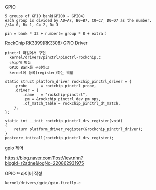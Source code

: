 
GPIO
```
5 groups of GPIO bank(GPIO0 ~ GPIO4)
each group is divided by A0~A7, B0~B7, C0~C7, D0~D7 as the number. //A= 0, B= 1, C= 2, D= 3

pin = bank * 32 + number(= group * 8 + extra )
```

RockChip RK3399(RK3308) GPIO Driver
```
pinctrl 파일에서 구현
  kernel/drivers/pinctrl/pinctrl-rockchip.c
  chip에 맞는
  GPIO Bank를 구성하고
  kernel에 등록(register)하는 역할
  
static struct platform_driver rockchip_pinctrl_driver = {
	.probe		= rockchip_pinctrl_probe,
	.driver = {
		.name	= "rockchip-pinctrl",
		.pm = &rockchip_pinctrl_dev_pm_ops,
		.of_match_table = rockchip_pinctrl_dt_match,
	},
};

static int __init rockchip_pinctrl_drv_register(void)
{
	return platform_driver_register(&rockchip_pinctrl_driver);
}
postcore_initcall(rockchip_pinctrl_drv_register);
```

gpio 제어

https://blog.naver.com/PostView.nhn?blogId=r2adne&logNo=220862931975

GPIO 드라이버 작성
```
kernel/drivers/gpio/gpio-firefly.c

```
